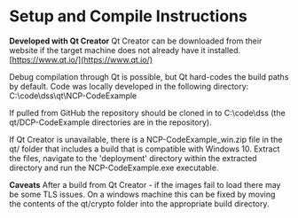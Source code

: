 # Setup and Compile Instructions
**Developed with Qt Creator**
Qt Creator can be downloaded from their website if the target machine does not already have it installed.
[https://www.qt.io/](https://www.qt.io/)

Debug compilation through Qt is possible, but Qt hard-codes the build paths by default.  Code was locally developed in the following directory:
C:\code\dss\qt\NCP-CodeExample

If pulled from GitHub the repository should be cloned in to C:\code\dss (the qt/DCP-CodeExample directories are in the repository).

If Qt Creator is unavailable, there is a NCP-CodeExample_win.zip file in the qt/ folder that includes a build that is compatible with Windows 10.  Extract the files, navigate to the 'deployment' directory within the extracted directory and run the NCP-CodeExample.exe executable.

**Caveats**
After a build from Qt Creator - if the images fail to load there may be some TLS issues.  On a windows machine this can be fixed by moving the contents of the qt/crypto folder into the appropriate build directory.

